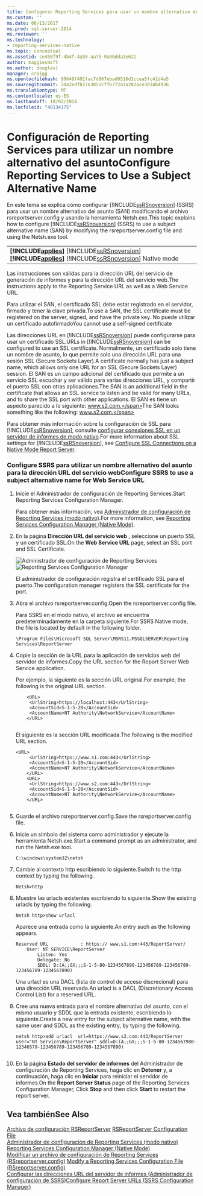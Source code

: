 ```yaml
---
title: Configurar Reporting Services para usar un nombre alternativo del asunto | Microsoft Docs
ms.custom: ''
ms.date: 06/13/2017
ms.prod: sql-server-2014
ms.reviewer: ''
ms.technology:
- reporting-services-native
ms.topic: conceptual
ms.assetid: ce458f9f-4b4f-4a58-aa75-9a90dda1e622
author: maggiesmsft
ms.author: douglasl
manager: craigg
ms.openlocfilehash: 90649f491fac7d867ebad0516d1ccea5fc41d4a5
ms.sourcegitcommit: 3da2edf82763852cff6772a1a282ace3034b4936
ms.translationtype: MT
ms.contentlocale: es-ES
ms.lasthandoff: 10/02/2018
ms.locfileid: "48134175"
---
```

# <a name="configure-reporting-services-to-use-a-subject-alternative-name"></a><span data-ttu-id="cd75b-102">Configuración de Reporting Services para utilizar un nombre alternativo del asunto</span><span class="sxs-lookup"><span data-stu-id="cd75b-102">Configure Reporting Services to Use a Subject Alternative Name</span></span>
  <span data-ttu-id="cd75b-103">En este tema se explica cómo configurar [!INCLUDE[ssRSnoversion](../includes/ssrsnoversion-md.md)] (SSRS) para usar un nombre alternativo del asunto (SAN) modificando el archivo rsreportserver.config y usando la herramienta Netsh.exe.</span><span class="sxs-lookup"><span data-stu-id="cd75b-103">This topic explains how to configure [!INCLUDE[ssRSnoversion](../includes/ssrsnoversion-md.md)] (SSRS) to use a subject alternative name (SAN) by modifying the rsreportserver.config file and using the Netsh.exe tool.</span></span>  
  
||  
|-|  
|<span data-ttu-id="cd75b-104">**[!INCLUDE[applies](../includes/applies-md.md)]**  [!INCLUDE[ssRSnoversion](../includes/ssrsnoversion-md.md)] </span><span class="sxs-lookup"><span data-stu-id="cd75b-104">**[!INCLUDE[applies](../includes/applies-md.md)]**  [!INCLUDE[ssRSnoversion](../includes/ssrsnoversion-md.md)] Native mode</span></span>|  
  
 <span data-ttu-id="cd75b-105">Las instrucciones son válidas para la dirección URL del servicio de generación de informes y para la dirección URL del servicio web.</span><span class="sxs-lookup"><span data-stu-id="cd75b-105">The instructions apply to the Reporting Service URL as well as a Web Service URL.</span></span>  
  
 <span data-ttu-id="cd75b-106">Para utilizar el SAN, el certificado SSL debe estar registrado en el servidor, firmado y tener la clave privada.</span><span class="sxs-lookup"><span data-stu-id="cd75b-106">To use a SAN, the SSL certificate must be registered on the server, signed, and have the private key.</span></span> <span data-ttu-id="cd75b-107">No puede utilizar un certificado autofirmado</span><span class="sxs-lookup"><span data-stu-id="cd75b-107">You cannot use a self-signed certificate</span></span>  
  
 <span data-ttu-id="cd75b-108">Las direcciones URL en [!INCLUDE[ssRSnoversion](../includes/ssrsnoversion-md.md)] puede configurarse para usar un certificado SSL.</span><span class="sxs-lookup"><span data-stu-id="cd75b-108">URLs in [!INCLUDE[ssRSnoversion](../includes/ssrsnoversion-md.md)] can be configured to use an SSL certificate.</span></span> <span data-ttu-id="cd75b-109">Normalmente, un certificado solo tiene un nombre de asunto, lo que permite solo una dirección URL para una sesión SSL (Secure Sockets Layer).</span><span class="sxs-lookup"><span data-stu-id="cd75b-109">A certificate normally has just a subject name, which allows only one URL for an SSL (Secure Sockets Layer) session.</span></span> <span data-ttu-id="cd75b-110">El SAN es un campo adicional del certificado que permite a un servicio SSL escuchar y ser válido para varias direcciones URL, y compartir el puerto SSL con otras aplicaciones.</span><span class="sxs-lookup"><span data-stu-id="cd75b-110">The SAN is an additional field in the certificate that allows an SSL service to listen and be valid for many URLs, and to share the SSL port with other applications.</span></span> <span data-ttu-id="cd75b-111">El SAN es tiene un aspecto parecido a lo siguiente: www.s2.com.</span><span class="sxs-lookup"><span data-stu-id="cd75b-111">The SAN looks something like the following: www.s2.com.</span></span>  
  
 <span data-ttu-id="cd75b-112">Para obtener más información sobre la configuración de SSL para [!INCLUDE[ssRSnoversion](../includes/ssrsnoversion-md.md)], consulte [configurar conexiones SSL en un servidor de informes de modo nativo](security/configure-ssl-connections-on-a-native-mode-report-server.md).</span><span class="sxs-lookup"><span data-stu-id="cd75b-112">For more information about SSL settings for [!INCLUDE[ssRSnoversion](../includes/ssrsnoversion-md.md)], see [Configure SSL Connections on a Native Mode Report Server](security/configure-ssl-connections-on-a-native-mode-report-server.md).</span></span>  
  
### <a name="configure-ssrs-to-use-a-subject-alternative-name-for-web-service-url"></a><span data-ttu-id="cd75b-113">Configure SSRS para utilizar un nombre alternativo del asunto para la dirección URL del servicio web</span><span class="sxs-lookup"><span data-stu-id="cd75b-113">Configure SSRS to use a subject alternative name for Web Service URL</span></span>  
  
1.  <span data-ttu-id="cd75b-114">Inicie el Administrador de configuración de Reporting Services.</span><span class="sxs-lookup"><span data-stu-id="cd75b-114">Start Reporting Services Configuration Manager.</span></span>  
  
     <span data-ttu-id="cd75b-115">Para obtener más información, vea [Administrador de configuración de Reporting Services &#40;modo nativo&#41;](../sql-server/install/reporting-services-configuration-manager-native-mode.md).</span><span class="sxs-lookup"><span data-stu-id="cd75b-115">For more information, see [Reporting Services Configuration Manager &#40;Native Mode&#41;](../sql-server/install/reporting-services-configuration-manager-native-mode.md).</span></span>  
  
2.  <span data-ttu-id="cd75b-116">En la página **Dirección URL del servicio web** , seleccione un puerto SSL y un certificado SSL.</span><span class="sxs-lookup"><span data-stu-id="cd75b-116">On the **Web Service URL** page, select an SSL port and SSL Certificate.</span></span>  
  
     <span data-ttu-id="cd75b-117">![Administrador de configuración de Reporting Services](media/reportingservices-configurationmanager.png "Administrador de configuración de Reporting Services")</span><span class="sxs-lookup"><span data-stu-id="cd75b-117">![Reporting Services Configuration Manager](media/reportingservices-configurationmanager.png "Reporting Services Configuration Manager")</span></span>  
  
     <span data-ttu-id="cd75b-118">El administrador de configuración registra el certificado SSL para el puerto.</span><span class="sxs-lookup"><span data-stu-id="cd75b-118">The configuration manager registers the SSL certificate for the port.</span></span>  
  
3.  <span data-ttu-id="cd75b-119">Abra el archivo rsreportserver.config.</span><span class="sxs-lookup"><span data-stu-id="cd75b-119">Open the rsreportserver.config file.</span></span>  
  
     <span data-ttu-id="cd75b-120">Para SSRS en el modo nativo, el archivo se encuentra predeterminadamente en la carpeta siguiente.</span><span class="sxs-lookup"><span data-stu-id="cd75b-120">For SSRS Native mode, the file is located by default in the following folder.</span></span>  
  
    ```  
    \Program Files\Microsoft SQL Server\MSRS11.MSSQLSERVER\Reporting Services\ReportServer  
    ```  
  
4.  <span data-ttu-id="cd75b-121">Copie la sección de la URL para la aplicación de servicios web del servidor de informes.</span><span class="sxs-lookup"><span data-stu-id="cd75b-121">Copy the URL section for the Report Server Web Service application.</span></span>  
  
     <span data-ttu-id="cd75b-122">Por ejemplo, la siguiente es la sección URL original.</span><span class="sxs-lookup"><span data-stu-id="cd75b-122">For example, the following is the original URL section.</span></span>  
  
    ```  
        <URL>  
         <UrlString>https://localhost:443</UrlString>  
         <AccountSid>S-1-5-20</AccountSid>  
         <AccountName>NT Authority\NetworkService</AccountName>  
        </URL>  
  
    ```  
  
     <span data-ttu-id="cd75b-123">El siguiente es la sección URL modificada.</span><span class="sxs-lookup"><span data-stu-id="cd75b-123">The following is the modified URL section.</span></span>  
  
    ```  
    <URL>  
         <UrlString>https://www.s1.com:443</UrlString>  
         <AccountSid>S-1-5-20</AccountSid>  
         <AccountName>NT Authority\NetworkService</AccountName>  
        </URL>  
        <URL>  
         <UrlString>https://www.s2.com:443</UrlString>  
         <AccountSid>S-1-5-20</AccountSid>  
         <AccountName>NT Authority\NetworkService</AccountName>  
        </URL>  
  
    ```  
  
5.  <span data-ttu-id="cd75b-124">Guarde el archivo rsreportserver.config.</span><span class="sxs-lookup"><span data-stu-id="cd75b-124">Save the rsreportserver.config file.</span></span>  
  
6.  <span data-ttu-id="cd75b-125">Inicie un símbolo del sistema como administrador y ejecute la herramienta Netsh.exe.</span><span class="sxs-lookup"><span data-stu-id="cd75b-125">Start a command prompt as an administrator, and run the Netsh.exe tool.</span></span>  
  
    ```  
    C:\windows\system32\netsh  
    ```  
  
7.  <span data-ttu-id="cd75b-126">Cambie al contexto http escribiendo lo siguiente.</span><span class="sxs-lookup"><span data-stu-id="cd75b-126">Switch to the http context by typing the following.</span></span>  
  
    ```  
    Netsh>http  
    ```  
  
8.  <span data-ttu-id="cd75b-127">Muestre las urlacls existentes escribiendo lo siguiente.</span><span class="sxs-lookup"><span data-stu-id="cd75b-127">Show the existing urlacls by typing the following.</span></span>  
  
    ```  
    Netsh http>show urlacl  
    ```  
  
     <span data-ttu-id="cd75b-128">Aparece una entrada como la siguiente.</span><span class="sxs-lookup"><span data-stu-id="cd75b-128">An entry such as the following appears.</span></span>  
  
    ```  
    Reserved URL            : https:// www.s1.com:443/ReportServer/  
        User: NT SERVICE\ReportServer  
            Listen: Yes  
            Delegate: No  
            SDDL: D:(A;;GX;;;S-1-5-80-1234567890-123456789-123456789-123456789-1234567890)  
    ```  
  
     <span data-ttu-id="cd75b-129">Una urlacl es una DACL (lista de control de acceso discrecional) para una dirección URL reservada.</span><span class="sxs-lookup"><span data-stu-id="cd75b-129">An urlacl is a DACL (Discretionary Access Control List) for a reserved URL.</span></span>  
  
9. <span data-ttu-id="cd75b-130">Cree una nueva entrada para el nombre alternativo del asunto, con el mismo usuario y SDDL que la entrada existente, escribiendo lo siguiente.</span><span class="sxs-lookup"><span data-stu-id="cd75b-130">Create a new entry for the subject alternative name, with the same user and SDDL as the existing entry, by typing the following.</span></span>  
  
    ```  
    netsh http>add urlacl  url=https://www.s2.com:443/ReportServer    
    user="NT Service\ReportServer" sddl=D:(A;;GX;;;S-1-5-80-1234567980-12346579-123456789-123456789-1234567890)  
  
    ```  
  
10. <span data-ttu-id="cd75b-131">En la página **Estado del servidor de informes** del Administrador de configuración de Reporting Services, haga clic en **Detener** y, a continuación, haga clic en **Iniciar** para reiniciar el servidor de informes.</span><span class="sxs-lookup"><span data-stu-id="cd75b-131">On the **Report Server Status** page of the Reporting Services Configuration Manager, Click **Stop** and then click **Start** to restart the report server.</span></span>  
  
## <a name="see-also"></a><span data-ttu-id="cd75b-132">Vea también</span><span class="sxs-lookup"><span data-stu-id="cd75b-132">See Also</span></span>  
 <span data-ttu-id="cd75b-133">[Archivo de configuración RSReportServer](report-server/rsreportserver-config-configuration-file.md) </span><span class="sxs-lookup"><span data-stu-id="cd75b-133">[RSReportServer Configuration File](report-server/rsreportserver-config-configuration-file.md) </span></span>  
 <span data-ttu-id="cd75b-134">[Administrador de configuración de Reporting Services &#40;modo nativo&#41;](../sql-server/install/reporting-services-configuration-manager-native-mode.md) </span><span class="sxs-lookup"><span data-stu-id="cd75b-134">[Reporting Services Configuration Manager &#40;Native Mode&#41;](../sql-server/install/reporting-services-configuration-manager-native-mode.md) </span></span>  
 <span data-ttu-id="cd75b-135">[Modificar un archivo de configuración de Reporting Services &#40;RSreportserver.config&#41;](report-server/modify-a-reporting-services-configuration-file-rsreportserver-config.md) </span><span class="sxs-lookup"><span data-stu-id="cd75b-135">[Modify a Reporting Services Configuration File &#40;RSreportserver.config&#41;](report-server/modify-a-reporting-services-configuration-file-rsreportserver-config.md) </span></span>  
 [<span data-ttu-id="cd75b-136">Configurar las direcciones URL del servidor de informes &#40;Administrador de configuración de SSRS&#41;</span><span class="sxs-lookup"><span data-stu-id="cd75b-136">Configure Report Server URLs  &#40;SSRS Configuration Manager&#41;</span></span>](install-windows/configure-report-server-urls-ssrs-configuration-manager.md)  
  
  